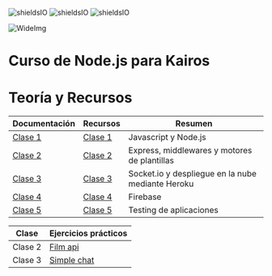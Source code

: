 ![shieldsIO](https://img.shields.io/github/issues/Fictizia/Curso-Node.js-para-desarrolladores-Front-end_ed8.svg)
![shieldsIO](https://img.shields.io/github/forks/Fictizia/Curso-Node.js-para-desarrolladores-Front-end_ed8.svg)
![shieldsIO](https://img.shields.io/github/stars/Fictizia/Curso-Node.js-para-desarrolladores-Front-end_ed8.svg)

![WideImg](http://fictizia.com/img/github/Fictizia-plan-estudios-github.jpg)

# Curso de Node.js para Kairos

Teoría y Recursos
=================

| Documentación               | Recursos                      | Resumen                                           |
|-----------------------------|-------------------------------|---------------------------------------------------|
| [Clase 1](clase1/README.md) | [Clase 1](clase1/recursos.md) | Javascript y Node.js                              |
| [Clase 2](clase2/README.md) | [Clase 2](clase2/recursos.md) | Express, middlewares y motores de plantillas      |
| [Clase 3](clase3/README.md) | [Clase 3](clase3/recursos.md) | Socket.io y despliegue en la nube mediante Heroku |
| [Clase 4](clase4/README.md) | [Clase 4](clase4/recursos.md) | Firebase                                          |
| [Clase 5](clase5/README.md) | [Clase 5](clase5/recursos.md) | Testing de aplicaciones                           |


| Clase         | Ejercicios prácticos                                                                                 |
|---------------|------------------------------------------------------------------------------------------------------|
| Clase 2       | [Film api](https://github.com/desche42/film-api/tree/51c7124e9a18538c918e21873682eab96b6d5f16)       |
| Clase 3       | [Simple chat](https://github.com/desche42/simple-chat/tree/4b4abd0669af7e9a93e8e4edab1893c31e5b1d7a) |

